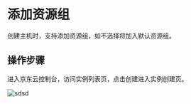 # 添加资源组

创建主机时，支持添加资源组，如不选择将加入默认资源组。

## 操作步骤

进入京东云控制台，访问实例列表页，点击创建进入实例创建页。

![sdsd](../../../../../image/Elastic-Compute/Virtual-Machine/image(2).png)

